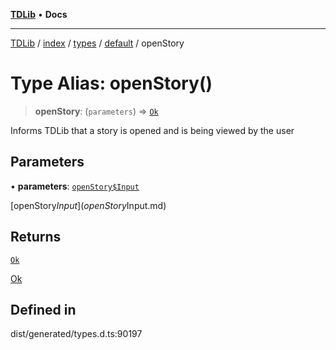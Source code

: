[**TDLib**](../../../../../../README.md) • **Docs**

***

[TDLib](../../../../../../modules.md) / [index](../../../../../README.md) / [types](../../../README.md) / [default](../README.md) / openStory

# Type Alias: openStory()

> **openStory**: (`parameters`) => [`Ok`](Ok-1.md)

Informs TDLib that a story is opened and is being viewed by the user

## Parameters

• **parameters**: [`openStory$Input`](openStory$Input.md)

[openStory$Input](openStory$Input.md)

## Returns

[`Ok`](Ok-1.md)

[Ok](Ok-1.md)

## Defined in

dist/generated/types.d.ts:90197

